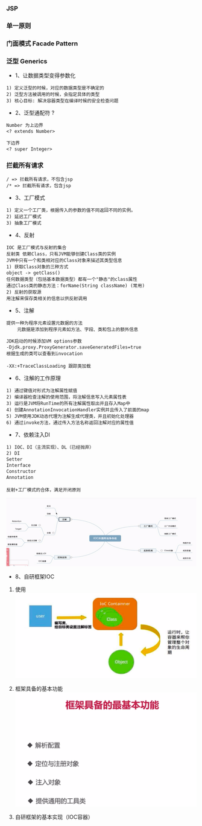 ### JSP
### 单一原则
### 门面模式 Facade Pattern
### 泛型 Generics
- 1、让数据类型变得参数化
```
1) 定义泛型的时候，对应的数据类型是不确定的
2) 泛型方法被调用的时候，会指定具体的类型
3) 核心目标: 解决容器类型在编译时候的安全检查问题
```

- 2、泛型通配符 ?
```
Number 为上边界
<? extends Number>
```

```
下边界
<? super Integer>
```

### 拦截所有请求
```
/ => 拦截所有请求，不包含jsp
/* => 拦截所有请求，包含jsp
```

- 3、工厂模式
```
1) 定义一个工厂类，根据传入的参数的值不同返回不同的实例。
2) 延迟工厂模式
3) 抽象工厂模式
```

- 4、反射
```
IOC 是工厂模式与反射的集合
反射类 依赖Class，只有JVM能够创建Class类的实例
JVM中只有一个和类相对应的Class对象来描述其类型信息
1) 获取Class对象的三种方式
object -> getClass()
任何数据类型（包括基本数据类型）都有一个"静态"的class属性
通过Class类的静态方法：forName(String className) (常用)
2) 反射的获取源
用注解来保存类相关的信息以供反射调用
```

- 5、注解
```
提供一种为程序元素设置元数据的方法
    元数据是添加到程序元素如方法、字段、类和包上的额外信息
```

```
JDK启动的时候添加VM options参数
-Djdk.proxy.ProxyGenerator.saveGeneratedFiles=true
根据生成的类可以查看到invocation

-XX:+TraceClassLoading 跟踪类加载
```

- 6、注解的工作原理
```
1) 通过键值对形式为注解属性赋值
2) 编译器检查注解的使用范围，将注解信息写入元素属性表
3) 运行是JVM将RunTime的所有注解属性取出并且存入Map中
4) 创建AnnotationInvocationHandler实例并且传入了前面的map
5) JVM使用JDK动态代理为注解生成代理类，并且初始化处理器
6) 通过invoke方法，通过传入方法名称返回注解对应的属性值
```

- 7、依赖注入DI
```
1) IOC、DI（主流实现）、DL（已经抛弃）
2) DI
Setter
Interface
Constructor
Annotation

反射+工厂模式的合体，满足开闭原则
```
![依赖注入DI.png](images/依赖注入DI.png)

- 8、自研框架IOC
1. 使用
![自研框架IOC的使用.png](images/自研框架IOC的使用.png)

2. 框架具备的基本功能
![框架基本功能.png](images/框架基本功能.png)
   
3. 自研框架的基本实现（IOC容器）




